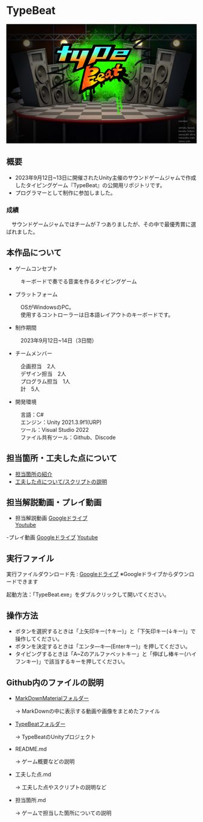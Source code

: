 # TypeBeat
![TitleImage](MarkDownMaterial/startpage01.png)

## 概要
- 2023年9月12日~13日に開催されたUnity主催のサウンドゲームジャムで作成したタイピングゲーム『TypeBeat』の公開用リポジトリです。
- プログラマーとして制作に参加しました。

### 成績
　サウンドゲームジャムではチームが７つありましたが、その中で最優秀賞に選ばれました。

## 本作品について
- ゲームコンセプト
  
  　キーボードで奏でる音楽を作るタイピングゲーム

- プラットフォーム
  
  　OSがWindowsのPC。  
  　使用するコントローラーは日本語レイアウトのキーボードです。
  
- 制作期間
  
  　2023年9月12日~14日（3日間）

- チームメンバー
  
  　企画担当　2人  
  　デザイン担当　2人  
  　プログラム担当　1人  
  　計　5人
    
- 開発環境
  
  　言語：C#  
  　エンジン：Unity 2021.3.9f1(URP)  
  　ツール：Visual Studio 2022  
  　ファイル共有ツール：Github、Discode  



## 担当箇所・工夫した点について
- [担当箇所の紹介](担当箇所.md)
- [工夫した点について/スクリプトの説明](工夫した点.md)

## 担当解説動画・プレイ動画
- 担当解説動画
  [Googleドライブ]()  
  [Youtube]()  
  
-プレイ動画
  [Googleドライブ]()
  [Youtube]()

## 実行ファイル
実行ファイルダウンロード先 : [Googleドライブ]()
※Googleドライブからダウンロードできます

起動方法：「TypeBeat.exe」をダブルクリックして開いてください。

## 操作方法
- ボタンを選択するときは「上矢印キー(↑キー)」と「下矢印キー(↓キー)」で操作してください。
- ボタンを決定するときは「エンタ―キ―(Enterキー)」を押してください。
- タイピングするときは「A~Zのアルファベットキー」と「伸ばし棒キー(ハイフンキー)」で該当するキーを押してください。

## Github内のファイルの説明
- [MarkDownMaterialフォルダー](MarkDownMaterial)
  
  → MarkDownの中に表示する動画や画像をまとめたファイル

- [TypeBeatフォルダー](TypeBeat)
  
  → TypeBeatのUnityプロジェクト

- README.md
  
  → ゲーム概要などの説明

- 工夫した点.md
  
  → 工夫した点やスクリプトの説明など

- 担当箇所.md
  
  → ゲームで担当した箇所についての説明
